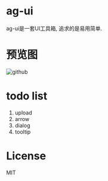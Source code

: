 # ag-ui
ag-ui是一套UI工具箱, 追求的是易用简单.

# 预览图

![github](https://aigodata.github.io/ag-ui/assets/images/ag-ui.png?raw=true "示例图片")

# todo list

  1. upload
  2. arrow
  3. dialog
  4. tooltip

# License
  MIT
